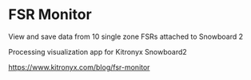 # FSR Monitor
View and save data from 10 single zone FSRs attached to Snowboard 2

Processing visualization app for Kitronyx Snowboard2

https://www.kitronyx.com/blog/fsr-monitor
